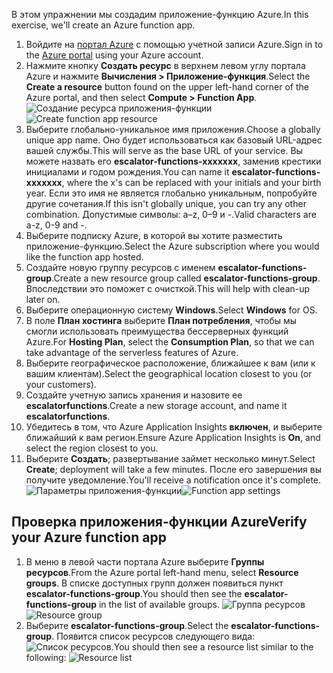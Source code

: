 <span data-ttu-id="c38e8-101">В этом упражнении мы создадим приложение-функцию Azure.</span><span class="sxs-lookup"><span data-stu-id="c38e8-101">In this exercise, we'll create an Azure function app.</span></span>

1. <span data-ttu-id="c38e8-102">Войдите на [портал Azure](https://portal.azure.com) с помощью учетной записи Azure.</span><span class="sxs-lookup"><span data-stu-id="c38e8-102">Sign in to the [Azure portal](https://portal.azure.com) using your Azure account.</span></span>
1. <span data-ttu-id="c38e8-103">Нажмите кнопку **Создать ресурс** в верхнем левом углу портала Azure и нажмите **Вычисления > Приложение-функция**.</span><span class="sxs-lookup"><span data-stu-id="c38e8-103">Select the **Create a resource** button found on the upper left-hand corner of the Azure portal, and then select **Compute > Function App**.</span></span>
  <span data-ttu-id="c38e8-104">![Создание ресурса приложения-функции](../images/4-create-function-app-blade.png)</span><span class="sxs-lookup"><span data-stu-id="c38e8-104">![Create function app resource](../images/4-create-function-app-blade.png)</span></span>
1. <span data-ttu-id="c38e8-105">Выберите глобально-уникальное имя приложения.</span><span class="sxs-lookup"><span data-stu-id="c38e8-105">Choose a globally unique app name.</span></span> <span data-ttu-id="c38e8-106">Оно будет использоваться как базовый URL-адрес вашей службы.</span><span class="sxs-lookup"><span data-stu-id="c38e8-106">This will serve as the base URL of your service.</span></span> <span data-ttu-id="c38e8-107">Вы можете назвать его **escalator-functions-xxxxxxx**, заменив крестики инициалами и годом рождения.</span><span class="sxs-lookup"><span data-stu-id="c38e8-107">You can name it **escalator-functions-xxxxxxx**, where the x's can be replaced with your initials and your birth year.</span></span> <span data-ttu-id="c38e8-108">Если это имя не является глобально уникальным, попробуйте другие сочетания.</span><span class="sxs-lookup"><span data-stu-id="c38e8-108">If this isn't globally unique, you can try any other combination.</span></span> <span data-ttu-id="c38e8-109">Допустимые символы: a–z, 0–9 и -.</span><span class="sxs-lookup"><span data-stu-id="c38e8-109">Valid characters are a-z, 0-9 and -.</span></span>
1. <span data-ttu-id="c38e8-110">Выберите подписку Azure, в которой вы хотите разместить приложение-функцию.</span><span class="sxs-lookup"><span data-stu-id="c38e8-110">Select the Azure subscription where you would like the function app hosted.</span></span>
1. <span data-ttu-id="c38e8-111">Создайте новую группу ресурсов с именем **escalator-functions-group**.</span><span class="sxs-lookup"><span data-stu-id="c38e8-111">Create a new resource group called **escalator-functions-group**.</span></span> <span data-ttu-id="c38e8-112">Впоследствии это поможет с очисткой.</span><span class="sxs-lookup"><span data-stu-id="c38e8-112">This will help with clean-up later on.</span></span>
1. <span data-ttu-id="c38e8-113">Выберите операционную систему **Windows**.</span><span class="sxs-lookup"><span data-stu-id="c38e8-113">Select **Windows** for OS.</span></span>
1. <span data-ttu-id="c38e8-114">В поле **План хостинга** выберите **План потребления**, чтобы мы смогли использовать преимущества бессерверных функций Azure.</span><span class="sxs-lookup"><span data-stu-id="c38e8-114">For **Hosting Plan**, select the **Consumption Plan**, so that we can take advantage of the serverless features of Azure.</span></span>
1. <span data-ttu-id="c38e8-115">Выберите географическое расположение, ближайшее к вам (или к вашим клиентам).</span><span class="sxs-lookup"><span data-stu-id="c38e8-115">Select the geographical location closest to you (or your customers).</span></span>
1. <span data-ttu-id="c38e8-116">Создайте учетную запись хранения и назовите ее **escalatorfunctions**.</span><span class="sxs-lookup"><span data-stu-id="c38e8-116">Create a new storage account, and name it **escalatorfunctions**.</span></span>
1. <span data-ttu-id="c38e8-117">Убедитесь в том, что Azure Application Insights **включен**, и выберите ближайший к вам регион.</span><span class="sxs-lookup"><span data-stu-id="c38e8-117">Ensure Azure Application Insights is **On**, and select the region closest to you.</span></span>
1. <span data-ttu-id="c38e8-118">Выберите **Создать**; развертывание займет несколько минут.</span><span class="sxs-lookup"><span data-stu-id="c38e8-118">Select **Create**; deployment will take a few minutes.</span></span> <span data-ttu-id="c38e8-119">После его завершения вы получите уведомление.</span><span class="sxs-lookup"><span data-stu-id="c38e8-119">You'll receive a notification once it's complete.</span></span>
  <span data-ttu-id="c38e8-120">![Параметры приложения-функции](../images/4-create-function-app-settings.png)</span><span class="sxs-lookup"><span data-stu-id="c38e8-120">![Function app settings](../images/4-create-function-app-settings.png)</span></span>

## <a name="verify-your-azure-function-app"></a><span data-ttu-id="c38e8-121">Проверка приложения-функции Azure</span><span class="sxs-lookup"><span data-stu-id="c38e8-121">Verify your Azure function app</span></span>

1. <span data-ttu-id="c38e8-122">В меню в левой части портала Azure выберите **Группы ресурсов**.</span><span class="sxs-lookup"><span data-stu-id="c38e8-122">From the Azure portal left-hand menu, select **Resource groups**.</span></span> <span data-ttu-id="c38e8-123">В списке доступных групп должен появиться пункт **escalator-functions-group**.</span><span class="sxs-lookup"><span data-stu-id="c38e8-123">You should then see the **escalator-functions-group** in the list of available groups.</span></span>
  <span data-ttu-id="c38e8-124">![Группа ресурсов](../images/4-resource-group.png)</span><span class="sxs-lookup"><span data-stu-id="c38e8-124">![Resource group](../images/4-resource-group.png)</span></span>
1. <span data-ttu-id="c38e8-125">Выберите **escalator-functions-group**.</span><span class="sxs-lookup"><span data-stu-id="c38e8-125">Select the **escalator-functions-group**.</span></span> <span data-ttu-id="c38e8-126">Появится список ресурсов следующего вида: ![Список ресурсов](../images/4-resource-list.png).</span><span class="sxs-lookup"><span data-stu-id="c38e8-126">You should then see a resource list similar to the following: ![Resource list](../images/4-resource-list.png)</span></span>

